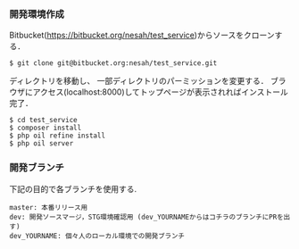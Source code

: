 ### 開発環境作成
Bitbucket(https://bitbucket.org/nesah/test_service)からソースをクローンする．
```
$ git clone git@bitbucket.org:nesah/test_service.git
```

ディレクトリを移動し、 一部ディレクトリのパーミッションを変更する．
ブラウザにアクセス(localhost:8000)してトップページが表示されればインストール完了．
```
$ cd test_service
$ composer install
$ php oil refine install
$ php oil server
```

### 開発ブランチ
下記の目的で各ブランチを使用する.
```
master: 本番リリース用
dev: 開発ソースマージ，STG環境確認用 (dev_YOURNAMEからはコチラのブランチにPRを出す)
dev_YOURNAME: 個々人のローカル環境での開発ブランチ
```
